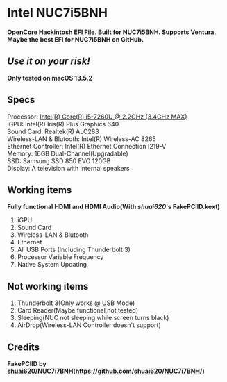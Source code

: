 # Intel NUC7i5BNH
**OpenCore Hackintosh EFI File. Built for NUC7i5BNH. Supports Ventura. Maybe the best EFI for NUC7i5BNH on GitHub.**

## ***Use it on your risk!***
**Only tested on macOS 13.5.2**

## Specs
Processor: [Intel(R) Core(R) i5-7260U @ 2.2GHz (3.4GHz MAX)](https://www.intel.com/content/www/us/en/products/sku/97539/intel-core-i57260u-processor-4m-cache-up-to-3-40-ghz/specifications.html)  
iGPU: Intel(R) Iris(R) Plus Graphics 640  
Sound Card: Realtek(R) ALC283  
Wireless-LAN & Blutooth: Intel(R) Wireless-AC 8265  
Ethernet Controller: Intel(R) Ethernet Connection I219-V  
Memory: 16GB Dual-Channel(Upgradable)  
SSD: Samsung SSD 850 EVO 120GB  
Display: A television with internal speakers  

## Working items
**Fully functional HDMI and HDMI Audio(With *shuai620*'s FakePCIID.kext)**  
1. iGPU  
2. Sound Card  
3. Wireless-LAN & Blutooth  
4. Ethernet  
5. All USB Ports (Including Thunderbolt 3)  
6. Processor Variable Frequency  
7. Native System Updating  

## Not working items
1. Thunderbolt 3(Only works @ USB Mode)  
2. Card Reader(Maybe functional,not tested)  
3. Sleeping(NUC not sleeping while screen turns black)  
4. AirDrop(Wireless-LAN Controller doesn't support)  

## Credits
**FakePCIID by shuai620/NUC7i7BNH(https://github.com/shuai620/NUC7i7BNH/)**
